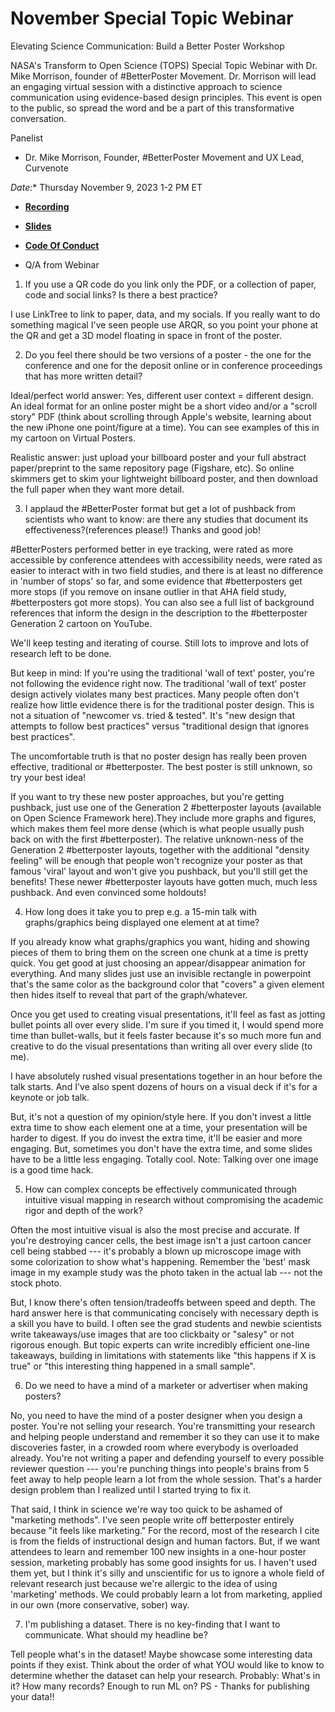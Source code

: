 # November Special Topic Webinar 

Elevating Science Communication: Build a Better Poster Workshop

NASA's Transform to Open Science (TOPS) Special Topic Webinar with Dr. Mike Morrison, founder of #BetterPoster Movement. Dr. Morrison will lead an engaging virtual session with a distinctive approach to science communication using evidence-based design principles. This event is open to the public, so spread the word and be a part of this transformative conversation.


Panelist
- Dr. Mike Morrison, Founder, #BetterPoster Movement and UX Lead, Curvenote



 

*Date:** Thursday November 9, 2023 1-2 PM ET

- **[Recording]( https://www.youtube.com/watch?v=4jinqibSE6M)**
 
- **[Slides]( https://zenodo.org/records/10150808)**
 
- **[Code Of Conduct](https://github.com/nasa/Transform-to-Open-Science/blob/main/docs/Area1_Engagement/Community_Forums/code_of_conduct.md)**

-  Q/A from Webinar

1. If you use a QR code do you link only the PDF, or a collection of paper, code and social links? Is there a best practice?
     
I use LinkTree to link to paper, data, and my socials. If you really want to do something magical I've seen people use ARQR, so you point your phone at the QR and get a 3D model floating in space in front of the poster.

2. Do you feel there should be two versions of a poster - the one for the conference and one for the deposit online or in conference proceedings that has more written detail?
   
Ideal/perfect world answer: Yes, different user context = different design. An ideal format for an online poster might be a short video and/or a "scroll story" PDF (think about scrolling through Apple's website, learning about the new iPhone one point/figure at a time). You can see examples of this in my cartoon on Virtual Posters. 

Realistic answer: just upload your billboard poster and your full abstract paper/preprint to the same repository page (Figshare, etc). So online skimmers get to skim your lightweight billboard poster, and then download the full paper when they want more detail.  

3. I applaud the #BetterPoster format but get a lot of pushback from scientists who want to know: are there any studies that document its effectiveness?(references please!) Thanks and good job!
 
#BetterPosters performed better in eye tracking, were rated as more accessible by conference attendees with accessibility needs, were rated as easier to interact with in two field studies, and there is at least no difference in 'number of stops' so far, and some evidence that #betterposters get more stops (if you remove on insane outlier in that AHA field study, #betterposters got more stops). You can also see a full list of background references that inform the design in the description to the #betterposter Generation 2 cartoon on YouTube.

We'll keep testing and iterating of course. Still lots to improve and lots of research left to be done. 

But keep in mind: If you're using the traditional 'wall of text' poster, you're not following the evidence right now. The traditional 'wall of text' poster design actively violates many best practices. Many people often don't realize how little evidence there is for the traditional poster design. This is not a situation of "newcomer vs. tried & tested". It's "new design that attempts to follow best practices" versus "traditional design that ignores best practices". 

The uncomfortable truth is that no poster design has really been proven effective, traditional or #betterposter. The best poster is still unknown, so try your best idea!

If you want to try these new poster approaches, but you're getting pushback, just use one of the Generation 2 #betterposter layouts (available on Open Science Framework here).They include more graphs and figures, which makes them feel more dense (which is what people usually push back on with the first #betterposter). The relative unknown-ness of the Generation 2 #betterposter layouts, together with the additional "density feeling" will be enough that people won't recognize your poster as that famous 'viral' layout and won't give you pushback, but you'll still get the benefits! These newer #betterposter layouts have gotten much, much less pushback. And even convinced some holdouts!

4. How long does it take you to prep e.g. a 15-min talk with graphs/graphics being displayed one element at at time?

If you already know what graphs/graphics you want, hiding and showing pieces of them to bring them on the screen one chunk at a time is pretty quick. You get good at just choosing an appear/disappear animation for everything. And many slides just use an invisible rectangle in powerpoint that's the same color as the background color that "covers" a given element then hides itself to reveal that part of the graph/whatever.

Once you get used to creating visual presentations, it'll feel as fast as jotting bullet points all over every slide. I'm sure if you timed it, I would spend more time than bullet-walls, but it feels faster because it's so much more fun and creative to do the visual presentations than writing all over every slide (to me). 

I have absolutely rushed visual presentations together in an hour before the talk starts. And I've also spent dozens of hours on a visual deck if it's for a keynote or job talk. 

But, it's not a question of my opinion/style here. If you don't invest a little extra time to show each element one at a time, your presentation will be harder to digest. If you do invest the extra time, it'll be easier and more engaging. But, sometimes you don't have the extra time, and some slides have to be a little less engaging. Totally cool. Note: Talking over one image is a good time hack.

5. How can complex concepts be effectively communicated through intuitive visual mapping in research without compromising the academic rigor and depth of the work?

Often the most intuitive visual is also the most precise and accurate. If you're destroying cancer cells, the best image isn't a just cartoon cancer cell being stabbed --- it's probably a blown up microscope image with some colorization to show what's happening. Remember the 'best' mask image in my example study was the photo taken in the actual lab --- not the stock photo.

But, I know there's often tension/tradeoffs between speed and depth. The hard answer here is that communicating concisely with necessary depth is a skill you have to build. I often see the grad students and newbie scientists write takeaways/use images that are too clickbaity or "salesy" or not rigorous enough. But topic experts can write incredibly efficient one-line takeaways, building in limitations with statements like "this happens if X is true" or "this interesting thing happened in a small sample".

6. Do we need to have a mind of a marketer or advertiser when making posters?

No, you need to have the mind of a poster designer when you design a poster. You're not selling your research. You're transmitting your research and helping people understand and remember it so they can use it to make discoveries faster, in a crowded room where everybody is overloaded already. You're not writing a paper and defending yourself to every possible reviewer question --- you're punching things into people's brains from 5 feet away to help people learn a lot from the whole session. That's a harder design problem than I realized until I started trying to fix it. 

That said, I think in science we're way too quick to be ashamed of "marketing methods". I've seen people write off betterposter entirely because "it feels like marketing." For the record, most of the research I cite is from the fields of instructional design and human factors. But, if we want attendees to learn and remember 100 new insights in a one-hour poster session, marketing probably has some good insights for us. I haven't used them yet, but I think it's silly and unscientific for us to ignore a whole field of relevant research just because we're allergic to the idea of using 'marketing' methods. We could probably learn a lot from marketing, applied in our own (more conservative, sober) way. 

7. I'm publishing a dataset. There is no key-finding that I want to communicate. What should my headline be?

Tell people what's in the dataset! Maybe showcase some interesting data points if they exist. Think about the order of what YOU would like to know to determine whether the dataset can help your research. Probably: What's in it? How many records? Enough to run ML on? PS - Thanks for publishing your data!!


